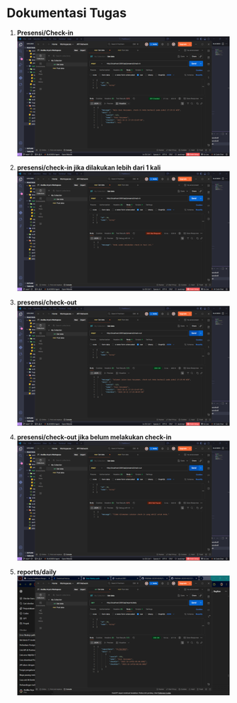 # Dokumentasi Tugas

1. **Presensi/Check-in**
    ![Screenshot 14](./Screenshot%20(14).png)

2. **presensi/check-in jika dilakukan lebih dari 1 kali**
    ![Screenshot 15](./Screenshot%20(15).png)

3. **presensi/check-out**
    ![Screenshot 16](./Screenshot%20(16).png)

4. **presensi/check-out jika belum melakukan check-in**
    ![Screenshot 17](./Screenshot%20(17).png)

5. **reports/daily**
    ![Screenshot 19](./Screenshot%20(19).png)


